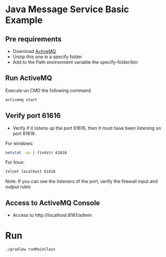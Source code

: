 # Java Message Service Basic Example

## Pre requirements
- Download [ActiveMQ](https://activemq.apache.org/components/classic/download/)
- Unzip this one in a specify folder
- Add to the Path environment variable the specify-folder/bin 

## Run ActiveMQ
Execute un CMD the following command

```sh
activemq start
```

## Verify port 61616

- Verify if it listens up the port 61616, then it must have been listening on port 61616.

For windows: 

```sh
netstat -an | findstr 61616
```

For linux:

```sh
telnet localhost 61616
```

Note: If you can see the listeners of the port, verify the firewall input and output rules


## Access to ActiveMQ Console

- Access to http://localhost:8161/admin

# Run

```sh
./gradlew runMainClass
```



